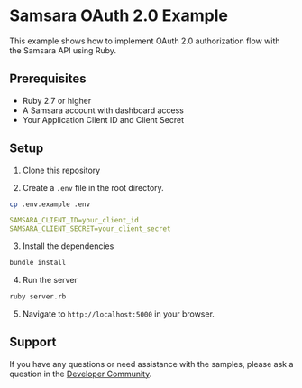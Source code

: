 # Samsara OAuth 2.0 Example

This example shows how to implement OAuth 2.0 authorization flow with the Samsara API using Ruby.

## Prerequisites

- Ruby 2.7 or higher
- A Samsara account with dashboard access
- Your Application Client ID and Client Secret

## Setup

1. Clone this repository

2. Create a `.env` file in the root directory.

```sh
cp .env.example .env
```

```yaml
SAMSARA_CLIENT_ID=your_client_id
SAMSARA_CLIENT_SECRET=your_client_secret
```

3. Install the dependencies

```sh
bundle install
```

4. Run the server

```sh
ruby server.rb
```

5. Navigate to `http://localhost:5000` in your browser.

## Support

If you have any questions or need assistance with the samples, please ask a question in the [Developer Community](https://developers.samsara.com/discuss).
